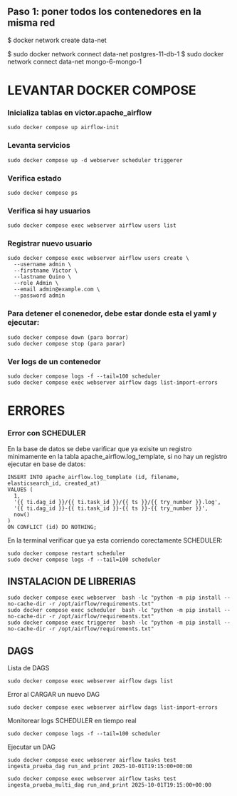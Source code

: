## Paso 1: poner todos los contenedores en la misma red

$ docker network create data-net

$ sudo docker network connect data-net postgres-11-db-1
$ sudo docker network connect data-net mongo-6-mongo-1

# LEVANTAR DOCKER COMPOSE

### Inicializa tablas en victor.apache_airflow
```
sudo docker compose up airflow-init
```

### Levanta servicios
```
sudo docker compose up -d webserver scheduler triggerer
```

### Verifica estado
```
sudo docker compose ps
```

### Verifica si hay usuarios
```
sudo docker compose exec webserver airflow users list
```

### Registrar nuevo usuario
```
sudo docker compose exec webserver airflow users create \
  --username admin \
  --firstname Victor \
  --lastname Quino \
  --role Admin \
  --email admin@example.com \
  --password admin
```

### Para detener el conenedor, debe estar donde esta el yaml y ejecutar:
```
sudo docker compose down (para borrar)
sudo docker compose stop (para parar)
```

### Ver logs de un contenedor
```
sudo docker compose logs -f --tail=100 scheduler
sudo docker compose exec webserver airflow dags list-import-errors
```

# ERRORES


### Error con SCHEDULER

En la base de datos se debe varificar que ya exisite un registro minimamente en la tabla apache_airflow.log_template, si no hay un registro ejecutar en base de datos:
```
INSERT INTO apache_airflow.log_template (id, filename, elasticsearch_id, created_at)
VALUES (
  1,
  '{{ ti.dag_id }}/{{ ti.task_id }}/{{ ts }}/{{ try_number }}.log',
  '{{ ti.dag_id }}-{{ ti.task_id }}-{{ ts }}-{{ try_number }}',
  now()
)
ON CONFLICT (id) DO NOTHING;
```

En la terminal verificar que ya esta corriendo corectamente SCHEDULER:
```
sudo docker compose restart scheduler
sudo docker compose logs -f --tail=100 scheduler
```

## INSTALACION DE LIBRERIAS

```
sudo docker compose exec webserver  bash -lc "python -m pip install --no-cache-dir -r /opt/airflow/requirements.txt"
sudo docker compose exec scheduler  bash -lc "python -m pip install --no-cache-dir -r /opt/airflow/requirements.txt"
sudo docker compose exec triggerer  bash -lc "python -m pip install --no-cache-dir -r /opt/airflow/requirements.txt"
```

## DAGS

Lista de DAGS
```
sudo docker compose exec webserver airflow dags list 
```
Error al CARGAR un nuevo DAG
```
sudo docker compose exec webserver airflow dags list-import-errors
```
Monitorear logs SCHEDULER en tiempo real
```
sudo docker compose logs -f --tail=100 scheduler
```
Ejecutar un DAG
```
sudo docker compose exec webserver airflow tasks test ingesta_prueba_dag run_and_print 2025-10-01T19:15:00+00:00

sudo docker compose exec webserver airflow tasks test ingesta_prueba_multi_dag run_and_print 2025-10-01T19:15:00+00:00
```